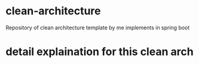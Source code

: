 # clean-architecture
Repository of clean architecture template by me implements in spring boot

# detail explaination for this clean arch
